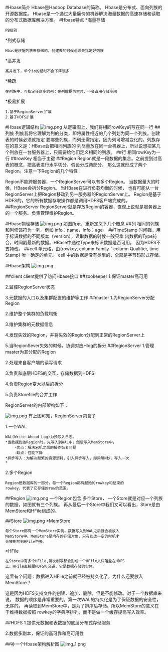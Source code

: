 #Hbase简介
Hbase是Hadoop Database的简称。 Hbase是分布式、面向列族的开源数据库。
Hbase是一个通过大量廉价的机器解决海量数据的高速存储和读取的分布式数据库解决方案。
#Hbase特点
*海量存储 

    PB级别

*列式存储

    Hbas是根据列族来存储的，创建表的时候必须先指定好列族

*高并发

    高并发下，单个io的延时不会下降很多

*稀疏

    在列族中，可指定任意多的列；在列数据为空时，不会占用存储空间

*极易扩展

    1.基于RegionServer扩展
    2.基于HDFS扩展

#Hbase逻辑结构
![img.png](../imgs/Hbase逻辑结构.png)
从逻辑图上，我们将相同rowKey的写在同一行
##列族
列族我将它理解为列的分类，即将属性相近的几个列划为同一个列族。创建表的时候必须就指定
要哪些列族，而列无需指定，因为列可增减变化的。列族存在的意义是：HBase会把相同列族的
列尽量放在同一台机器上，所以说想把某几个列放在一台服务器上，只需要给他们定义相同的列族。
##行
相同rowKey为一行
##rowKey
相当于主键
##Region
Region就是一段数据的集合。之前提到过高表的概念，把高表进行水平切分，假设分成两部分，
那么这就形成了两个Region。注意一下Region的几个特性：

Region不能跨服务器，一个RegionServer可以有多个Region。
当数据量大的时候，HBase会拆分Region。 当HBase在进行负载均衡的时候，
也有可能从一台RegionServer上把Region移动到另一服务器的RegionServer上。
Region是基于HDFS的，它的所有数据存取操作都是调用HDFS客户端完成的。
##RegionServer
RegionServer就是存放Region的容器，直观上说就是服务器上的一个服务。负责管理维护Region。

#Hbase物理存储
![img.png](../imgs/Hbase物理存储.png)
如图所示，重新定义下几个概念
##列
相同的列族和列修饰符为一列。例如 info：name，info：age。
##TimeStamp
时间戳，用于标识数据的不同版本（version），读取数据的时候一般只拿
出数据的Type符合，时间戳最新的数据。HBase中通过Type来标识数据是否可用。
因为HDFS不支持改。
##cell
单元格，由{rowkey, column Family：column Qualifier, time Stamp} 唯一确定的单元。
cell 中的数据是没有类型的，全部是字节码形式存储。

#Hbase架构
![img.png](../imgs/Hbase架构图.png)

##client
client提供了访问Hbase接口
##zookeeper
1.保证master高可用

2.监控RegionServer状态

3.元数据的入口以及集群配置的维护等工作
##master
1.为RegionServer分配Region

2.维护整个集群的负载均衡

3.维护集群的元数据信息

4.发现失效的Region，并将失效的Region分配到正常的RegionServer上

5.当RegionSever失效的时候，协调对应Hlog的拆分
##RegionServer
1.管理master为其分配的Region

2.处理来自客户端的读写请求

3.负责和底层HDFS的交互，存储数据到HDFS

4.负责Region变大以后的拆分

5.负责Storefile的合并工作

RegionServer的内部架构如下：

![img.png](../imgs/RegionServer架构.png)
有上图可知，RegionServer包含了

1.一个WAL

    WAL(Write-Ahead Log)为预写入日志。
    *当数据到达Region时，先写入到WAL中，然后写入MemStore中。
        -优点：解决宕机之后的操作恢复问题
        -缺点：性能下降
    *异步写入：为解决频繁的资源消耗，引入异步写入，即间隔N秒，写入一次
    *
2.多个Region
    
    Region是数据库的一部分，每一个Region都有起始的rowkey和结束的
    rowkey，代表了它存储的row的范围。
##Region
![img.png](../imgs/Region内部结构.png)
一个Region包含 多个Store，
一个Store就是对应一个列族的数据，如图就有三个列族。
再从最后一个Store中我们又可以看出，Store是由MemStore和HFile组成的。

##Store
![img.png](../imgs/Store.png)
*MemStore

    每个Store都有一个MemStore实例。数据写入到WAL之后就会被放入
    MemStore中。MemStore是内存的存储对象，只有到达一定的时机才
    会被刷写到HFile中去。
*HFile
    
    在Store中有多个HFile,每次刷写都会形成一个HFile文件落盘在HDFS
    上。HFile直接跟HDFS打交道，它是数据存储的实体。
这里有个问题：数据进入HFile之前就已经被持久化了，为什么还要放入MemStore？

这是因为HDFS支持文件的创建、追加、删除，但是不能修改。对于一个数据库来说，
数据的顺序是非常重要的。第一次WAL的持久化是为了保证数据的安全性，无序的。
再读取到MemStore中，是为了排序后存储。所以MemStore的意义在于维持数据按照
rowkey的字典序排列，而不是做一个缓存提高写入效率。

##HDFS
1.提供元数据和表数据的底层分布式存储服务

2.数据多副本，保证的高可靠和高可用性

##补一个Hbase架构解析图
![img_1.png](../imgs/Hbase架构解析.png)

